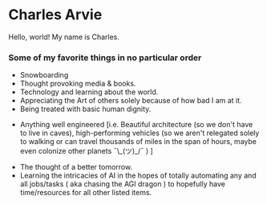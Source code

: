 <!DOCTYPE html>
<html>
  <head>
  <!-- Metadata goes here -->

  <!-- Title --> 
   <title>Charles Arvie</title>

  <!-- CSS Links -->

  <!-- Other abstractions -->
  </head>

  <body>
    <!-- Content goes here -->
   <h1> Charles Arvie </h1>
   <p> Hello, world! My name is Charles. </p>

   <h3> Some of my favorite things in no particular order </h3>
   <!--Unordered list  -->
   <ul>
    <li> Snowboarding </li>
    <li> Thought provoking media & books. </li>
    <li> Technology and learning about the world. </li> 
    <li> Appreciating the Art of others solely because of how bad I am at it. </li>
    <li> Being treated with basic human dignity. </li>
    <li> <p>Anything well engineered [i.e. Beautiful architecture (so we don't have to live in caves), high-performing vehicles (so we aren't relegated solely to walking or can travel thousands of miles in the span of hours, maybe even colonize other planets ¯\_(ツ)_/¯ ) ] </p> </li>
    <li> The thought of a better tomorrow. </li>
    <li> Learning the intricacies of AI in the hopes of totally automating any and all jobs/tasks ( aka chasing the AGI dragon ) to hopefully have time/resources for all other listed items. </li>
   </ul>
   
  </body>
</html>
